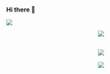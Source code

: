 ### Hi there 👋

![](https://komarev.com/ghpvc/?username=baonguyenyam&color=blue)

<div align="center"><img src="https://github-readme-stats.vercel.app/api?username=baonguyenyam&show_icons=true&count_private=true&hide_border=true" align="center" /></div>

<br/>

<br/>

<div align="center">
<img src="https://komarev.com/ghpvc/?username=baonguyenyam&&style=flat-square" align="center" />
</div>

<br/>

<div align="center">
            <a href="https://www.buymeacoffee.com/baonguyenyam" target="_blank" style="display: inline-block;">
                <img
                    src="https://img.shields.io/badge/Donate-Buy%20Me%20A%20Coffee-orange.svg?style=flat-square" 
                    align="center"
                />
            </a></div>
<br />
